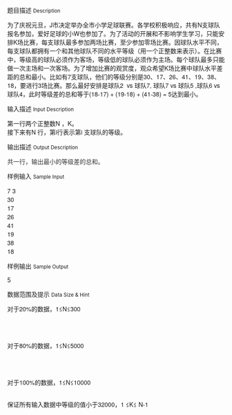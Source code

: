 <div class="panel panel-default">
<div class="area-title">
<span>
题目描述
<small>Description</small>
</span></div>
<div class="panel-body">

<p><span style="font-family: 'Helvetica Neue', Helvetica, Arial, sans-serif;">为了庆祝元旦，J市决定举办全市小学足球联赛。各学校积极响应，共有N支球队报名参加，爱好足球的小W也参加了。为了活动的开展和不影响学生学习，只能安排K场比赛，每支球队最多参加两场比赛，至少参加零场比赛。因球队水平不同，每支球队都拥有一个和其他球队不同的水平等级（用一个正整数来表示）。在比赛中，等级高的球队必须作为客场，等级低的球队必须作为主场。每个球队最多只能做一次主场和一次客场。为了增加比赛的观赏度，观众希望K场比赛中球队水平差距的总和最小。比如有7支球队，他们的等级分别是30、17、26、41、19、38、18，要进行3场比赛。那么最好安排是球队2  vs 球队7, 球队7 vs 球队5 ,球队6 vs 球队4，此时等级差的总和等于(18-17) + (19-18) + (41-38) = 5达到最小。</span></p>

</div>
</div>

<div class="panel panel-default">
<div class="area-title">
<span>
输入描述
<small>Input Description</small>
</span></div>
<div class="panel-body">
<p><span style="font-family: 'Helvetica Neue', Helvetica, Arial, sans-serif;">第一行两个正整数N ，K。 </span><br style="font-family: 'Helvetica Neue', Helvetica, Arial, sans-serif;"><span style="font-family: 'Helvetica Neue', Helvetica, Arial, sans-serif;">接下来有N 行，第i行表示第i 支球队的等级。</span></p>

</div>
</div>
<div  class="panel panel-default">
<div class="area-title">
<span>
输出描述
<small>Output Description</small>
</span></div>
<div class="panel-body">

<p><span style="color: rgb(51, 51, 51); font-family: &#39;Helvetica Neue&#39;, Helvetica, Arial, sans-serif; font-size: 14px; line-height: 20px; background-color: rgb(255, 255, 255);">共一行，输出最小的等级差的总和。</span></p>

</div>
</div>


<div class="panel panel-default">
<div class="area-title">
<span>
样例输入
<small>Sample Input</small>
</span></div>
<div class="panel-body">
<pre style="font-family: 'Helvetica Neue', Helvetica, Arial, sans-serif;">7 3
30
17
26
41
19
38
18</pre>

</div>
</div>

<div class="panel panel-default">
<div class="area-title">
<span>
样例输出
<small>Sample Output</small>
</span></div>
<div class="panel-body">
<p>5</p>

</div>
</div>

<div class="panel panel-default">
<div class="area-title">
<span>
数据范围及提示
<small>Data Size & Hint</small>
</span></div>
<div class="panel-body">
<p style="font-family: 'Helvetica Neue', Helvetica, Arial, sans-serif;">对于20%的数据，1≤N≤300  <br style=""></p><p><br style="font-family: 'Helvetica Neue', Helvetica, Arial, sans-serif;"></p><p style="font-family: 'Helvetica Neue', Helvetica, Arial, sans-serif;"><br style="">对于80%的数据，1≤N≤5000<br style=""></p><p><br style="font-family: 'Helvetica Neue', Helvetica, Arial, sans-serif;"></p><p style="font-family: 'Helvetica Neue', Helvetica, Arial, sans-serif;"><br style="">对于100%的数据，1≤N≤10000  <br style=""></p><p><br style="font-family: 'Helvetica Neue', Helvetica, Arial, sans-serif;"><span style="font-family: 'Helvetica Neue', Helvetica, Arial, sans-serif;">保证所有输入数据中等级的值小于32000，1 ≤K≤ N-1</span></p><p><br></p>
</div>
</div>